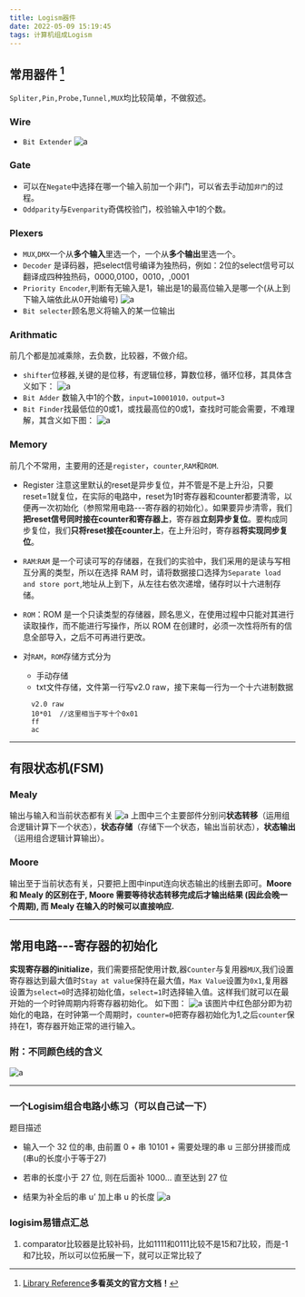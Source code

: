 ```yaml
---
title: Logism器件
date: 2022-05-09 15:19:45
tags: 计算机组成Logism
---
```


## 常用器件 [^参考文献]

`Spliter,Pin,Probe,Tunnel,MUX`均比较简单，不做叙述。

### Wire

- `Bit Extender`
  ![a](https://note.youdao.com/yws/api/personal/file/80D166054146401BB764F043AC9F30DB?method=download&shareKey=40688ad8de5a9265ecff929eadf1c8de)

### Gate

- 可以在`Negate`中选择在哪一个输入前加一个非门，可以省去手动加`非门`的过程。
- `Oddparity`与`Evenparity`奇偶校验门，校验输入中1的个数。

### Plexers

- `MUX`,`DMX`一个从**多个输入**里选一个，一个从**多个输出**里选一个。
- `Decoder` 是译码器，把select信号编译为独热码，例如：2位的select信号可以翻译成四种独热码，0000,0100，0010，,0001
- `Priority Encoder`,判断有无输入是1，输出是1的最高位输入是哪一个(从上到下输入端依此从0开始编号)
  ![a](https://note.youdao.com/yws/api/personal/file/F3FC88B72EB343AD8E7124445C04A171?method=download&shareKey=113072c76b93582bcea5d9189e1484cb)
- `Bit selecter`顾名思义将输入的某一位输出

### Arithmatic

前几个都是加减乘除，去负数，比较器，不做介绍。

- `shifter`位移器,关键的是位移，有逻辑位移，算数位移，循环位移，其具体含义如下：
  ![a](https://note.youdao.com/yws/api/personal/file/1BB34F2E841B45DB96592928253A7671?method=download&shareKey=d5d494b791056a5ea92f305d17fd6ce5)
- `Bit Adder` 数输入中1的个数，`input=10001010，output=3`
- `Bit Finder`找最低位的0或1，或找最高位的0或1，查找时可能会需要，不难理解，其含义如下图：
  ![a](https://note.youdao.com/yws/api/personal/file/30C68C2FDE834574A938196A613B7148?method=download&shareKey=37947dc9e97be5e694a3403b51325855)

### Memory

前几个不常用，主要用的还是`register`，`counter`,`RAM`和`ROM`.

- Register 注意这里默认的reset是异步复位，并不管是不是上升沿，只要reset=1就复位，在实际的电路中，reset为1时寄存器和counter都要清零，以便再一次初始化（参照常用电路---寄存器的初始化）。如果要异步清零，我们**把reset信号同时接在counter和寄存器上**，寄存器**立刻异步复位**。要构成同步复位，我们**只将reset接在counter上**，在上升沿时，寄存器**将实现同步复位**。

- `RAM`:`RAM` 是一个可读可写的存储器，在我们的实验中，我们采用的是读与写相互分离的类型，所以在选择 RAM 时，请将数据接口选择为`Separate load and store port`,地址从上到下，从左往右依次递增，储存时以十六进制存储。

- `ROM`：​ROM 是一个只读类型的存储器，顾名思义，在使用过程中只能对其进行读取操作，而不能进行写操作，所以 ROM 在创建时，必须一次性将所有的信息全部导入，之后不可再进行更改。

- 对`RAM`，`ROM`存储方式分为

  - 手动存储
  - txt文件存储，文件第一行写v2.0 raw，接下来每一行为一个十六进制数据

  ```
    v2.0 raw
    10*01  //这里相当于写十个0x01
    ff
    ac
  ```

---------------------

## 有限状态机(FSM)

### Mealy

输出与输入和当前状态都有关
![a](https://note.youdao.com/yws/api/personal/file/A80337FDFC0D463985FB1C88F050A463?method=download&shareKey=7405ef00856ef72dbdf1d9b98eefd117)
上图中三个主要部件分别问**状态转移**（运用组合逻辑计算下一个状态），**状态存储**（存储下一个状态，输出当前状态），**状态输出**（运用组合逻辑计算输出）。

### Moore

输出至于当前状态有关，只要把上图中input连向状态输出的线删去即可。**Moore 和 Mealy 的区别在于, Moore 需要等待状态转移完成后才输出结果 (因此会晚一个周期), 而 Mealy 在输入的时候可以直接响应.**

-------------------

## 常用电路---寄存器的初始化

**实现寄存器的initialize**，我们需要搭配使用计数,器`Counter`与复用器`MUX`,我们设置寄存器达到最大值时`Stay at value`保持在最大值，`Max Value`设置为`0x1`,复用器设置为`select=0`时选择初始化值，`select=1`时选择输入值。这样我们就可以在最开始的一个时钟周期内将寄存器初始化。
如下图：
![a](https://note.youdao.com/yws/api/personal/file/7D798C40039A4654B54FBC623781C307?method=download&shareKey=6d164014a8e6d5a0b17a705e7e5e2de3)
该图片中红色部分即为初始化的电路，在时钟第一个周期时，`counter=0`把寄存器初始化为1,之后`counter`保持在1，寄存器开始正常的进行输入。

### 附：不同颜色线的含义

![a](https://note.youdao.com/yws/api/personal/file/9DE608A8E9B34906A4EB1FA7BD7BF7DE?method=download&shareKey=293fb4543b622941b8b6e16577d1367d)

[^参考文献]: [Library Reference](http://www.cburch.com/logisim/docs/2.7/en/html/libs/index.html)**多看英文的官方文档！**

-----------

### 一个Logisim组合电路小练习（可以自己试一下）

题目描述

- 输入一个 32 位的串, 由前置 0 + 串 10101 + 需要处理的串 u 三部分拼接而成 (串u的长度小于等于27)

- 若串的长度小于 27 位, 则在后面补 1000… 直至达到 27 位

- 结果为补全后的串 u’ 加上串 u 的长度
  ![a](https://note.youdao.com/yws/api/personal/file/8E23405E343D4327A423FECBC31A518C?method=download&shareKey=a400371a419a052a9efe35d69ded827f)

### logisim易错点汇总

1. comparator比较器是比较补码，比如1111和0111比较不是15和7比较，而是-1和7比较，所以可以位拓展一下，就可以正常比较了

